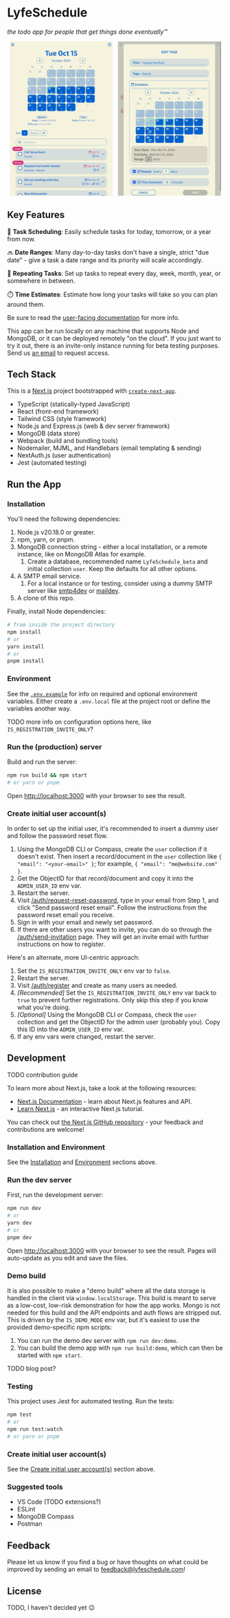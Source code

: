 # LyfeSchedule

_the todo app for people that get things done eventually™_

![Screenshots](./readme-img/screenshots.png "LyfeSchedule Screenshots")

## Key Features

📆 **Task Scheduling**: Easily schedule tasks for today, tomorrow, or a year from now.

🔜 **Date Ranges**: Many day-to-day tasks don't have a single, strict "due date" - give a task a date range and its priority will scale accordingly.

🔁 **Repeating Tasks**: Set up tasks to repeat every day, week, month, year, or somewhere in between.

⏱️ **Time Estimates**: Estimate how long your tasks will take so you can plan around them.

Be sure to read the [user-facing documentation](https://docs.lyfeschedule.com/) for more info.

This app can be run locally on any machine that supports Node and MongoDB, or it can be deployed remotely "on the cloud". If you just want to try it out, there is an invite-only instance running for beta testing purposes. Send us [an email](mailto:beta@lyfeschedule.com?subject=Request%20for%20beta%20access) to request access.

## Tech Stack

This is a [Next.js](https://nextjs.org/) project bootstrapped with [`create-next-app`](https://github.com/vercel/next.js/tree/canary/packages/create-next-app).

- TypeScript (statically-typed JavaScript)
- React (front-end framework)
- Tailwind CSS (style framework)
- Node.js and Express.js (web & dev server framework)
- MongoDB (data store)
- Webpack (build and bundling tools)
- Nodemailer, MJML, and Handlebars (email templating & sending)
- NextAuth.js (user authentication)
- Jest (automated testing)

## Run the App

### Installation

You'll need the following dependencies:

1. Node.js v20.18.0 or greater.
1. npm, yarn, or pnpm.
1. MongoDB connection string - either a local installation, or a remote instance, like on MongoDB Atlas for example.
   1. Create a database, recommended name `LyfeSchedule_beta` and initial collection `user`. Keep the defaults for all other options.
1. A SMTP email service.
   1. For a local instance or for testing, consider using a dummy SMTP server like [smtp4dev](https://github.com/rnwood/smtp4dev) or [maildev](https://github.com/maildev/maildev).
1. A clone of this repo.

Finally, install Node dependencies:

```bash
# from inside the project directory
npm install
# or
yarn install
# or
pnpm install
```

### Environment

See the [`.env.example`](./.env.example) for info on required and optional environment variables. Either create a `.env.local` file at the project root or define the variables another way.

TODO more info on configuration options here, like `IS_REGISTRATION_INVITE_ONLY`?

### Run the (production) server

Build and run the server:

```bash
npm run build && npm start
# or yarn or pnpm
```

Open [http://localhost:3000](http://localhost:3000) with your browser to see the result.

### Create initial user account(s)

In order to set up the initial user, it's recommended to insert a dummy user and follow the password reset flow.

1. Using the MongoDB CLI or Compass, create the `user` collection if it doesn't exist. Then insert a record/document in the `user` collection like `{ "email": "<your-email>" }`; for example, `{ "email": "me@website.com" }`.
1. Get the ObjectID for that record/document and copy it into the `ADMIN_USER_ID` env var.
1. Restart the server.
1. Visit [/auth/request-reset-password](http://localhost:3000/auth/request-reset-password), type in your email from Step 1, and click "Send password reset email". Follow the instructions from the password reset email you receive.
1. Sign in with your email and newly set password.
1. If there are other users you want to invite, you can do so through the [/auth/send-invitation](http://localhost:3000/auth/send-invitation) page. They will get an invite email with further instructions on how to register.

Here's an alternate, more UI-centric approach:

1. Set the `IS_REGISTRATION_INVITE_ONLY` env var to `false`.
1. Restart the server.
1. Visit [/auth/register](http://localhost:3000/auth/register) and create as many users as needed.
1. _\[Recommended]_ Set the `IS_REGISTRATION_INVITE_ONLY` env var back to `true` to prevent further registrations. Only skip this step if you know what you're doing.
1. _\[Optional]_ Using the MongoDB CLI or Compass, check the `user` collection and get the ObjectID for the admin user (probably you). Copy this ID into the `ADMIN_USER_ID` env var.
1. If any env vars were changed, restart the server.

## Development

TODO contribution guide

To learn more about Next.js, take a look at the following resources:

- [Next.js Documentation](https://nextjs.org/docs) - learn about Next.js features and API.
- [Learn Next.js](https://nextjs.org/learn) - an interactive Next.js tutorial.

You can check out [the Next.js GitHub repository](https://github.com/vercel/next.js/) - your feedback and contributions are welcome!

### Installation and Environment

See the [Installation](#installation) and [Environment](#environment) sections above.

### Run the dev server

First, run the development server:

```bash
npm run dev
# or
yarn dev
# or
pnpm dev
```

Open [http://localhost:3000](http://localhost:3000) with your browser to see the result. Pages will auto-update as you edit and save the files.

### Demo build

It is also possible to make a "demo build" where all the data storage is handled in the client via `window.localStorage`. This build is meant to serve as a low-cost, low-risk demonstration for how the app works. Mongo is not needed for this build and the API endpoints and auth flows are stripped out. This is driven by the `IS_DEMO_MODE` env var, but it's easiest to use the provided demo-specific npm scripts:

1. You can run the demo dev server with `npm run dev:demo`.
1. You can build the demo app with `npm run build:demo`, which can then be started with `npm start`.

TODO blog post?

### Testing

This project uses Jest for automated testing. Run the tests:

```bash
npm test
# or
npm run test:watch
# or yarn or pnpm
```

### Create initial user account(s)

See the [Create initial user account(s)](#create-initial-user-accounts) section above.

### Suggested tools

- VS Code (TODO extensions?)
- ESLint
- MongoDB Compass
- Postman

## Feedback

Please let us know if you find a bug or have thoughts on what could be improved by sending an email to [feedback@lyfeschedule.com](mailto:feedback@lyfeschedule.com?subject=Feedback%20on%20LyfeSchedule)!

## License

TODO, I haven't decided yet 😉
